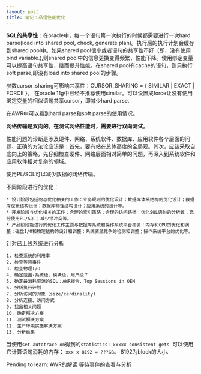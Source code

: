 ```yaml
---
layout: post
title: 笔记：品悟性能优化
---
```

**SQL的共享性**：在oracle中，每一个语句第一次执行的时候都需要进行一次hard parse(load into shared pool, check, generate plan)。执行后的执行计划会缓存到shared pool中。如果shared pool很小或者语句的共享性不好（即，没有使用bind variable.),则shared pool中的信息更换变得频繁，性能下降。使用绑定变量可以提高语句共享性，继而提升性能。在shared pool有cache的语句，则只执行soft parse,即没有load into shared pool的步骤。

参数cursor_sharing可影响共享性：CURSOR_SHARING = { SIMILAR | EXACT | FORCE }。 在oracle 11g中已经不推荐使用similar。可以设置成force让没有使用绑定变量的相似语句共享cursor，即减少hard parse.

在AWR中可以看到hard parse和soft parse的使用情况。

**网络传输是双向的。在测试网络性能时，需要进行双向测试。**

性能问题的诊断是涉及硬件、网络、系统软件、数据库、应用软件各个层面的问题、正确的方法论应该是：首先，要有站在总体高度的全局观。其次，应该采取自底向上的策略，先仔细检查硬件、网络层面相对简单的问题，再深入到系统软件和应用软件相对复杂的领域。

使用PL/SQL可以减少数据的网络传输。

不同阶段进行的优化：

  	* 设计阶段包括的与优化相关的工作：业务规则的优化设计；数据库体系结构的优化设计；数据库逻辑结构设计；数据库物理结构设计；应用系统的设计等。
	* 开发阶段与优化相关的工作：合理的索引策略；合理的访问路径；优化SQL语句的分析数；充分使用PL/SQL；减少锁冲突等。
	* 产品阶段能进行的优化工作主要与数据库系统和操作系统平台相关：内存和CPU的优化和调整；磁盘I/O和物理结构的设计和调整；系统资源竞争的检测和调整；操作系统平台的优化等。

针对已上线系统进行分析

	1. 检查系统的利用率
	2. 检查等待事件
	3. 检查物理I/O
	4. 确定范围-系统级，模块级，用户级？
	5. 确定最消耗资源的SQL：AWR报告，Top Sessions in OEM
	6. 分析执行计划
	7. 分析访问的对象（size/cardinality)
	8. 分析连接、访问方式
	9. 找出相关问题
	10. 确定解决方案
	11. 测试解决方案
	12. 生产环境实施解决方案
	13. 分析结果

当使用`set autotrace on`得到的`statistics: xxxxx consistent gets`. 可以使用它计算语句消耗的内存： `xxx x 8192 = ???GB`。 8192为block的大小.




Pending to learn:
AWR的解读
等待事件的查看与分析
